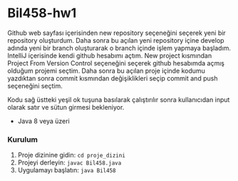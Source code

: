 # Bil458-hw1

Github web sayfası içerisinden new repository seçeneğini
seçerek yeni bir repository oluşturdum. Daha sonra bu açılan yeni repository içine develop adında yeni bir branch oluşturarak
o branch içinde işlem yapmaya başladım. IntelliJ içerisinde 
kendi github hesabımı  açtım. New project kısmından Project From Version Control seçeneğini seçerek
github hesabımda açmış olduğum projemi seçtim. Daha sonra bu açılan proje içinde kodumu yazdıktan sonra commit kısmından 
değişiklikleri seçip commit and push seçeneğini seçtim.

Kodu sağ üstteki yeşil ok tuşuna basılarak çalıştırılır sonra kullanıcıdan input olarak satır ve sütun girmesi bekleniyor.

- Java 8 veya üzeri

### Kurulum

1. Proje dizinine gidin: `cd proje_dizini`
2. Projeyi derleyin: `javac Bil458.java`
3. Uygulamayı başlatın: `java Bil458`

 